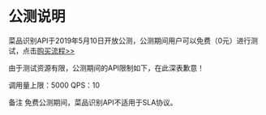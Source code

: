 # 公测说明

菜品识别API于2019年5月10日开放公测，公测期间用户可以免费（0元）进行测试，点击[购买流程>>](../Pricing/Purchase-Process.md)

由于测试资源有限，公测期间的API限制如下，在此深表歉意！

调用量上限：5000
QPS：10

备注
免费公测期间，菜品识别API不适用于SLA协议。
